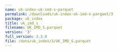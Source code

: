```yaml
---
name: uk-index-uk-imd-s-parquet
permalink: /downloads/uk-index-uk-imd-s-parquet/3
package: uk_index
title: uk_imd_s
filename: UK_IMD_S.parquet
version: '3'
full_version: 3.3.0
file: /data/uk_index/3/UK_IMD_S.parquet
---
```


